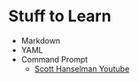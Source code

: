 # Stuff to Learn

- Markdown
- YAML
- Command Prompt
    - [Scott Hanselman Youtube](https://www.youtube.com/playlist?list=PL0M0zPgJ3HSesuPIObeUVQNbKqlw5U2Vr)